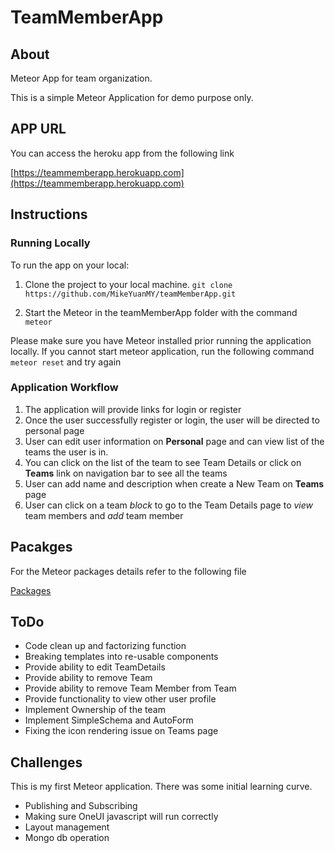 # TeamMemberApp
## About
Meteor App for team organization. 

This is a simple Meteor Application for demo purpose only. 

## APP URL 

You can access the heroku app from the following link 

[https://teammemberapp.herokuapp.com](https://teammemberapp.herokuapp.com)


## Instructions

### Running Locally
To run the app on your local:
1. Clone the project to your local machine. `git clone https://github.com/MikeYuanMY/teamMemberApp.git`

2. Start the Meteor in the teamMemberApp folder with the command `meteor`

Please make sure you have Meteor installed prior running the application locally. 
If you cannot start meteor application, run the following command `meteor reset` and try again 

### Application Workflow
1. The application will provide links for login or register
2. Once the user successfully register or login, the user will be directed to personal page 
3. User can edit user information on **Personal** page and can view list of the teams the user is in.
4. You can click on the list of the team to see Team Details or click on **Teams** link on navigation bar to see all the teams 
5. User can add name and description when create a New Team on **Teams** page
6. User can click on a team *block* to go to the Team Details page to *view* team members and *add* team member

## Pacakges
For the Meteor packages details refer to the following file 

[Packages](./.meteor/packages)

## ToDo
- Code clean up and factorizing function 
- Breaking templates into re-usable components
- Provide ability to edit TeamDetails
- Provide ability to remove Team
- Provide ability to remove Team Member from Team
- Provide functionality to view other user profile
- Implement Ownership of the team 
- Implement SimpleSchema and AutoForm
- Fixing the icon rendering issue on Teams page


## Challenges

This is my first Meteor application. There was some initial learning curve.
* Publishing and Subscribing
* Making sure OneUI javascript will run correctly
* Layout management 
* Mongo db operation 